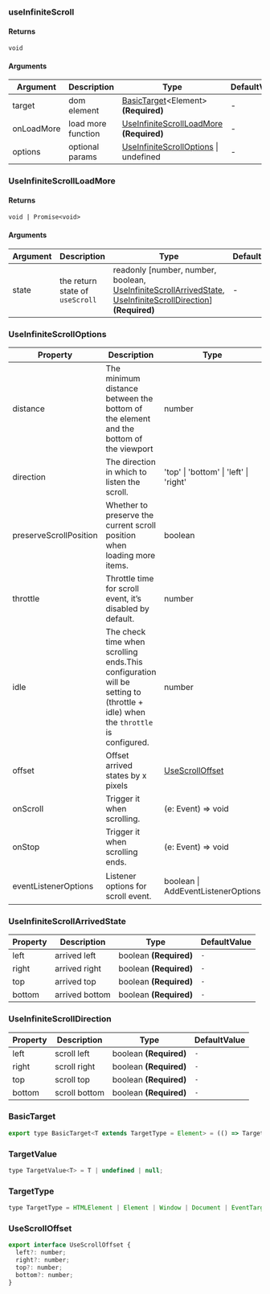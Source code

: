 ### useInfiniteScroll

#### Returns
`void`

#### Arguments
|Argument|Description|Type|DefaultValue|
|---|---|---|---|
|target|dom element|[BasicTarget](#BasicTarget)&lt;Element&gt;  **(Required)**|-|
|onLoadMore|load more function|[UseInfiniteScrollLoadMore](#UseInfiniteScrollLoadMore)  **(Required)**|-|
|options|optional params|[UseInfiniteScrollOptions](#UseInfiniteScrollOptions) \| undefined |-|

### UseInfiniteScrollLoadMore

#### Returns
`void | Promise<void>`

#### Arguments
|Argument|Description|Type|DefaultValue|
|---|---|---|---|
|state|the return state of `useScroll`|readonly [number, number, boolean, [UseInfiniteScrollArrivedState](#UseInfiniteScrollArrivedState), [UseInfiniteScrollDirection](#UseInfiniteScrollDirection)]  **(Required)**|-|

### UseInfiniteScrollOptions

|Property|Description|Type|DefaultValue|
|---|---|---|---|
|distance|The minimum distance between the bottom of the element and the bottom of the viewport|number |`0`|
|direction|The direction in which to listen the scroll.|'top' \| 'bottom' \| 'left' \| 'right' |`'bottom'`|
|preserveScrollPosition|Whether to preserve the current scroll position when loading more items.|boolean |`-`|
|throttle|Throttle time for scroll event, it’s disabled by default.|number |`0`|
|idle|The check time when scrolling ends.This configuration will be setting to (throttle + idle) when the `throttle` is configured.|number |`-`|
|offset|Offset arrived states by x pixels|[UseScrollOffset](#UseScrollOffset) |`-`|
|onScroll|Trigger it when scrolling.|(e: Event) => void |`-`|
|onStop|Trigger it when scrolling ends.|(e: Event) => void |`-`|
|eventListenerOptions|Listener options for scroll event.|boolean \| AddEventListenerOptions |`{capture: false, passive: true}`|

### UseInfiniteScrollArrivedState

|Property|Description|Type|DefaultValue|
|---|---|---|---|
|left|arrived left|boolean  **(Required)**|`-`|
|right|arrived right|boolean  **(Required)**|`-`|
|top|arrived top|boolean  **(Required)**|`-`|
|bottom|arrived bottom|boolean  **(Required)**|`-`|

### UseInfiniteScrollDirection

|Property|Description|Type|DefaultValue|
|---|---|---|---|
|left|scroll left|boolean  **(Required)**|`-`|
|right|scroll right|boolean  **(Required)**|`-`|
|top|scroll top|boolean  **(Required)**|`-`|
|bottom|scroll bottom|boolean  **(Required)**|`-`|

### BasicTarget

```js
export type BasicTarget<T extends TargetType = Element> = (() => TargetValue<T>) | TargetValue<T> | MutableRefObject<TargetValue<T>>;
```

### TargetValue

```js
type TargetValue<T> = T | undefined | null;
```

### TargetType

```js
type TargetType = HTMLElement | Element | Window | Document | EventTarget;
```

### UseScrollOffset

```js
export interface UseScrollOffset {
  left?: number;
  right?: number;
  top?: number;
  bottom?: number;
}
```